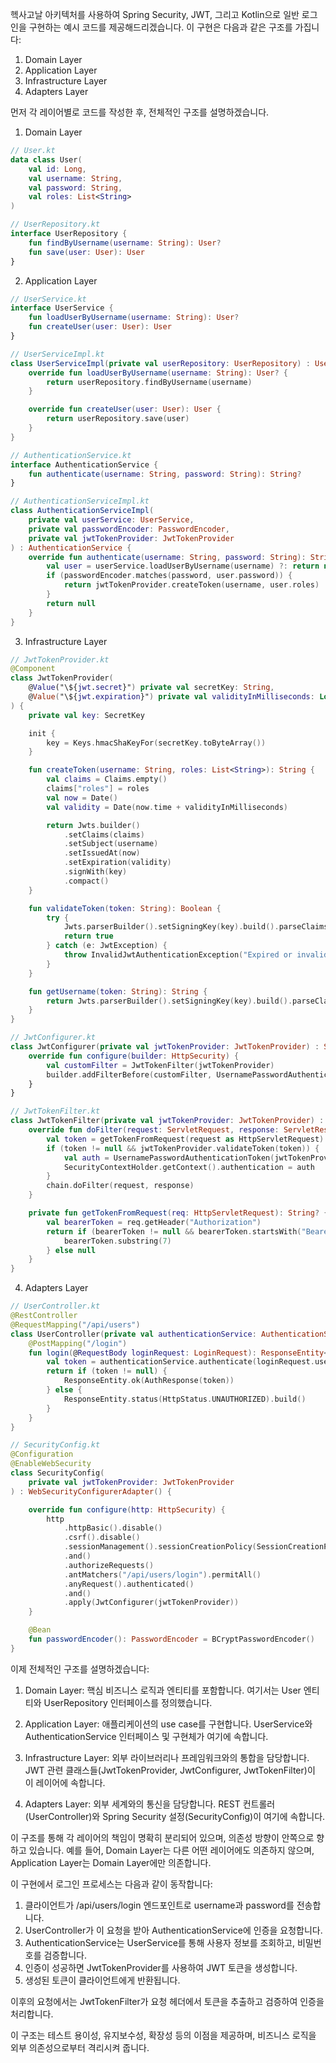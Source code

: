 헥사고날 아키텍처를 사용하여 Spring Security, JWT, 그리고 Kotlin으로 일반 로그인을 구현하는 예시 코드를 제공해드리겠습니다. 이 구현은 다음과 같은 구조를 가집니다:

1. Domain Layer
2. Application Layer
3. Infrastructure Layer
4. Adapters Layer

먼저 각 레이어별로 코드를 작성한 후, 전체적인 구조를 설명하겠습니다.

1. Domain Layer

```kotlin
// User.kt
data class User(
    val id: Long,
    val username: String,
    val password: String,
    val roles: List<String>
)

// UserRepository.kt
interface UserRepository {
    fun findByUsername(username: String): User?
    fun save(user: User): User
}
```

2. Application Layer

```kotlin
// UserService.kt
interface UserService {
    fun loadUserByUsername(username: String): User?
    fun createUser(user: User): User
}

// UserServiceImpl.kt
class UserServiceImpl(private val userRepository: UserRepository) : UserService {
    override fun loadUserByUsername(username: String): User? {
        return userRepository.findByUsername(username)
    }

    override fun createUser(user: User): User {
        return userRepository.save(user)
    }
}

// AuthenticationService.kt
interface AuthenticationService {
    fun authenticate(username: String, password: String): String?
}

// AuthenticationServiceImpl.kt
class AuthenticationServiceImpl(
    private val userService: UserService,
    private val passwordEncoder: PasswordEncoder,
    private val jwtTokenProvider: JwtTokenProvider
) : AuthenticationService {
    override fun authenticate(username: String, password: String): String? {
        val user = userService.loadUserByUsername(username) ?: return null
        if (passwordEncoder.matches(password, user.password)) {
            return jwtTokenProvider.createToken(username, user.roles)
        }
        return null
    }
}
```

3. Infrastructure Layer

```kotlin
// JwtTokenProvider.kt
@Component
class JwtTokenProvider(
    @Value("\${jwt.secret}") private val secretKey: String,
    @Value("\${jwt.expiration}") private val validityInMilliseconds: Long
) {
    private val key: SecretKey

    init {
        key = Keys.hmacShaKeyFor(secretKey.toByteArray())
    }

    fun createToken(username: String, roles: List<String>): String {
        val claims = Claims.empty()
        claims["roles"] = roles
        val now = Date()
        val validity = Date(now.time + validityInMilliseconds)

        return Jwts.builder()
            .setClaims(claims)
            .setSubject(username)
            .setIssuedAt(now)
            .setExpiration(validity)
            .signWith(key)
            .compact()
    }

    fun validateToken(token: String): Boolean {
        try {
            Jwts.parserBuilder().setSigningKey(key).build().parseClaimsJws(token)
            return true
        } catch (e: JwtException) {
            throw InvalidJwtAuthenticationException("Expired or invalid JWT token")
        }
    }

    fun getUsername(token: String): String {
        return Jwts.parserBuilder().setSigningKey(key).build().parseClaimsJws(token).body.subject
    }
}

// JwtConfigurer.kt
class JwtConfigurer(private val jwtTokenProvider: JwtTokenProvider) : SecurityConfigurerAdapter<DefaultSecurityFilterChain, HttpSecurity>() {
    override fun configure(builder: HttpSecurity) {
        val customFilter = JwtTokenFilter(jwtTokenProvider)
        builder.addFilterBefore(customFilter, UsernamePasswordAuthenticationFilter::class.java)
    }
}

// JwtTokenFilter.kt
class JwtTokenFilter(private val jwtTokenProvider: JwtTokenProvider) : GenericFilterBean() {
    override fun doFilter(request: ServletRequest, response: ServletResponse, chain: FilterChain) {
        val token = getTokenFromRequest(request as HttpServletRequest)
        if (token != null && jwtTokenProvider.validateToken(token)) {
            val auth = UsernamePasswordAuthenticationToken(jwtTokenProvider.getUsername(token), null, emptyList())
            SecurityContextHolder.getContext().authentication = auth
        }
        chain.doFilter(request, response)
    }

    private fun getTokenFromRequest(req: HttpServletRequest): String? {
        val bearerToken = req.getHeader("Authorization")
        return if (bearerToken != null && bearerToken.startsWith("Bearer ")) {
            bearerToken.substring(7)
        } else null
    }
}
```

4. Adapters Layer

```kotlin
// UserController.kt
@RestController
@RequestMapping("/api/users")
class UserController(private val authenticationService: AuthenticationService) {
    @PostMapping("/login")
    fun login(@RequestBody loginRequest: LoginRequest): ResponseEntity<AuthResponse> {
        val token = authenticationService.authenticate(loginRequest.username, loginRequest.password)
        return if (token != null) {
            ResponseEntity.ok(AuthResponse(token))
        } else {
            ResponseEntity.status(HttpStatus.UNAUTHORIZED).build()
        }
    }
}

// SecurityConfig.kt
@Configuration
@EnableWebSecurity
class SecurityConfig(
    private val jwtTokenProvider: JwtTokenProvider
) : WebSecurityConfigurerAdapter() {

    override fun configure(http: HttpSecurity) {
        http
            .httpBasic().disable()
            .csrf().disable()
            .sessionManagement().sessionCreationPolicy(SessionCreationPolicy.STATELESS)
            .and()
            .authorizeRequests()
            .antMatchers("/api/users/login").permitAll()
            .anyRequest().authenticated()
            .and()
            .apply(JwtConfigurer(jwtTokenProvider))
    }

    @Bean
    fun passwordEncoder(): PasswordEncoder = BCryptPasswordEncoder()
}
```

이제 전체적인 구조를 설명하겠습니다:

1. Domain Layer: 핵심 비즈니스 로직과 엔티티를 포함합니다. 여기서는 User 엔티티와 UserRepository 인터페이스를 정의했습니다.

2. Application Layer: 애플리케이션의 use case를 구현합니다. UserService와 AuthenticationService 인터페이스 및 구현체가 여기에 속합니다.

3. Infrastructure Layer: 외부 라이브러리나 프레임워크와의 통합을 담당합니다. JWT 관련 클래스들(JwtTokenProvider, JwtConfigurer, JwtTokenFilter)이 이 레이어에 속합니다.

4. Adapters Layer: 외부 세계와의 통신을 담당합니다. REST 컨트롤러(UserController)와 Spring Security 설정(SecurityConfig)이 여기에 속합니다.

이 구조를 통해 각 레이어의 책임이 명확히 분리되어 있으며, 의존성 방향이 안쪽으로 향하고 있습니다. 예를 들어, Domain Layer는 다른 어떤 레이어에도 의존하지 않으며, Application Layer는 Domain Layer에만 의존합니다.

이 구현에서 로그인 프로세스는 다음과 같이 동작합니다:

1. 클라이언트가 /api/users/login 엔드포인트로 username과 password를 전송합니다.
2. UserController가 이 요청을 받아 AuthenticationService에 인증을 요청합니다.
3. AuthenticationService는 UserService를 통해 사용자 정보를 조회하고, 비밀번호를 검증합니다.
4. 인증이 성공하면 JwtTokenProvider를 사용하여 JWT 토큰을 생성합니다.
5. 생성된 토큰이 클라이언트에게 반환됩니다.

이후의 요청에서는 JwtTokenFilter가 요청 헤더에서 토큰을 추출하고 검증하여 인증을 처리합니다.

이 구조는 테스트 용이성, 유지보수성, 확장성 등의 이점을 제공하며, 비즈니스 로직을 외부 의존성으로부터 격리시켜 줍니다.